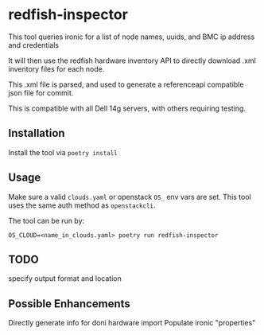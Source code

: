 # redfish-inspector

This tool queries ironic for a list of node names, uuids, and BMC ip address and credentials

It will then use the redfish hardware inventory API to directly download .xml inventory files for each node.

This .xml file is parsed, and used to generate a referenceapi compatible json file for commit.

This is compatible with all Dell 14g servers, with others requiring testing.


## Installation

Install the tool via `poetry install`
## Usage
Make sure a valid `clouds.yaml` or openstack `OS_` env vars are set. This tool uses the same auth method as `openstackcli`.

The tool can be run by:
```
OS_CLOUD=<name_in_clouds.yaml> poetry run redfish-inspector
```

## TODO
specify output format and location

## Possible Enhancements

Directly generate info for doni hardware import
Populate ironic "properties"